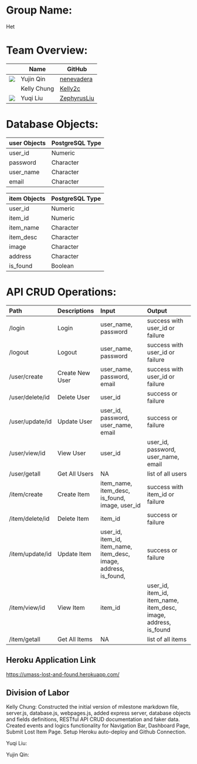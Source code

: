 # Group Name: 
Het

# Team Overview: 
| | Name | GitHub |
| ------------- |------------- | ------------- |
| ![](https://avatars.githubusercontent.com/u/71847172?s=48&v=4) | Yujin Qin | [nenevadera](https://github.com/nenevadera) |
| ![]() | Kelly Chung | [Kelly2c](https://github.com/Kelly2c) |
| ![](https://avatars.githubusercontent.com/u/58710754?s=40&v=4) | Yuqi Liu| [ZephyrusLiu](https://github.com/ZephyrusLiu) |

# Database Objects:

| user Objects | PostgreSQL Type |
| :------------- | :------------- |
| user_id | Numeric |
| password | Character |
| user_name | Character |
| email | Character |

| item Objects | PostgreSQL Type |
| :------------- | :------------- |
| user_id | Numeric |
| item_id | Numeric |
| item_name | Character |
| item_desc | Character |
| image | Character |
| address | Character |
| is_found | Boolean |

# API CRUD Operations:

| Path | Descriptions | Input | Output |
| :------------- | :------------- | :------------- | :------------- |
| \/login | Login | user_name, password | success with user_id or failure |
| \/logout | Logout | user_name, password | success with user_id or failure |
| \/user\/create | Create New User | user_name, password, email | success with user_id or failure | 
| \/user\/delete\/id | Delete User | user_id | success or failure | 
| \/user\/update\/id | Update User | user_id, password, user_name, email | success or failure |
| \/user\/view\/id | View User | user_id | user_id, password, user_name, email | 
| \/user\/getall | Get All Users | NA | list of all users | 
| \/item\/create | Create Item | item_name, item_desc, is_found, image, user_id | success with item_id or failure |
| \/item\/delete\/id | Delete Item | item_id | success or failure |
| \/item\/update\/id | Update Item | user_id, item_id, item_name, item_desc, image, address, is_found,  | success or failure |
| \/item\/view\/id | View Item | item_id | user_id, item_id, item_name, item_desc,  image, address, is_found |
| \/item\/getall | Get All Items | NA | list of all items |

## Heroku Application Link
https://umass-lost-and-found.herokuapp.com/
## Division of Labor
Kelly Chung: Constructed the initial version of milestone markdown file, server.js, database.js, webpages.js, added express server, database objects and fields definitions, RESTful API CRUD documentation and faker data.  Created events and logics functionality for Navigation Bar, Dashboard Page, Submit Lost Item Page.  Setup Heroku auto-deploy and Github Connection.

Yuqi Liu:

Yujin Qin:
